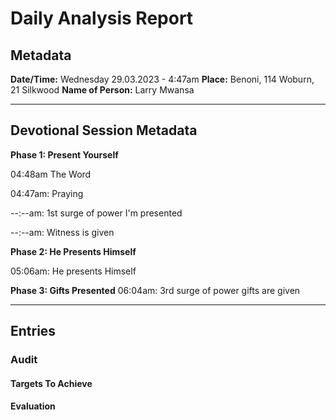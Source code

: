 # Daily Analysis Report

## Metadata

**Date/Time:** Wednesday 29.03.2023 - 4:47am
**Place:** Benoni, 114 Woburn, 21 Silkwood
**Name of Person:** Larry Mwansa
____

## Devotional Session Metadata

**Phase 1: Present Yourself**

04:48am The Word



 
04:47am: Praying

--:--am: 1st surge of power I'm presented

--:--am: Witness is given

**Phase 2: He Presents Himself**

05:06am: He presents Himself

**Phase 3: Gifts Presented**
06:04am: 3rd surge of power gifts are given

_______

## Entries



### Audit

#### Targets To Achieve

#### Evaluation

